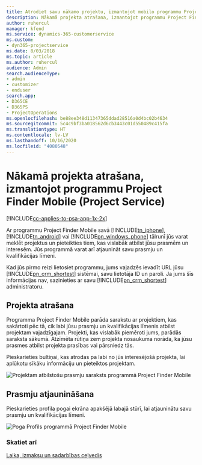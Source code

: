 ```yaml
---
title: Atrodiet savu nākamo projektu, izmantojot mobilo programmu Project Finder Mobile
description: Nākamā projekta atrašana, izmantojot programmu Project Finder Mobile programmai Project Service
author: ruhercul
manager: kfend
ms.service: dynamics-365-customerservice
ms.custom:
- dyn365-projectservice
ms.date: 8/03/2018
ms.topic: article
ms.author: ruhercul
audience: Admin
search.audienceType:
- admin
- customizer
- enduser
search.app:
- D365CE
- D365PS
- ProjectOperations
ms.openlocfilehash: be88ee348d11347365ddad28516a0d4bc02b4634
ms.sourcegitcommit: 5c4c9bf3ba018562d6cb3443c01d550489c415fa
ms.translationtype: HT
ms.contentlocale: lv-LV
ms.lasthandoff: 10/16/2020
ms.locfileid: "4080548"
---
```

# <a name="find-your-next-project-with-the-project-finder-mobile-app-project-service"></a>Nākamā projekta atrašana, izmantojot programmu Project Finder Mobile (Project Service)

[!INCLUDE[cc-applies-to-psa-app-1x-2x](../includes/cc-applies-to-psa-app-1x-2x.md)]

Ar programmu Project Finder Mobile savā [!INCLUDE[tn_iphone](../includes/tn-iphone.md)], [!INCLUDE[tn_android](../includes/tn-android.md)] vai [!INCLUDE[pn_windows_phone](../includes/pn-windows-phone.md)] tālrunī jūs varat meklēt projektus un pieteikties tiem, kas vislabāk atbilst jūsu prasmēm un interesēm. Jūs programmā varat arī atjaunināt savu prasmju un kvalifikācijas līmeni.  
  
 Kad jūs pirmo reizi lietosiet programmu, jums vajadzēs ievadīt URL jūsu [!INCLUDE[pn_crm_shortest](../includes/pn-crm-shortest.md)] sistēmai, savu lietotāja ID un paroli. Ja jums šīs informācijas nav, sazinieties ar savu [!INCLUDE[pn_crm_shortest](../includes/pn-crm-shortest.md)] administratoru.  
  
## <a name="find-a-project"></a>Projekta atrašana  
 Programma Project Finder Mobile parāda sarakstu ar projektiem, kas sakārtoti pēc tā, cik labi jūsu prasmju un kvalifikācijas līmenis atbilst projektam vajadzīgajam. Projekti, kas vislabāk piemēroti jums, parādās saraksta sākumā. Atzīmēta rūtiņa zem projekta nosaukuma norāda, ka jūsu prasmes atbilst projekta prasības vai pārsniedz tās.  
  
 Pieskarieties bultiņai, kas atrodas pa labi no jūs interesējošā projekta, lai aplūkotu sīkāku informāciju un pieteiktos projektam.  
  
 ![Projektam atbilstošu prasmju saraksts programmā Project Finder Mobile](../psa/media/project-service-project-finder-list.png "Projektam atbilstošu prasmju saraksts programmā Project Finder Mobile")  
  
## <a name="update-your-skills"></a>Prasmju atjaunināšana  
 Pieskarieties profila pogai ekrāna apakšējā labajā stūrī, lai atjauninātu savu prasmju un kvalifikācijas līmeni.  
  
 ![Poga Profils programmā Project Finder Mobile](../psa/media/project-service-project-finder-profile.png "Poga Profils programmā Project Finder Mobile")  
  
### <a name="see-also"></a>Skatiet arī  
 [Laika, izmaksu un sadarbības ceļvedis](../psa/time-expense-collaboration-guide.md)
